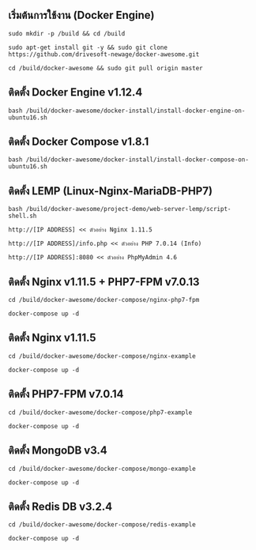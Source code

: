 เริ่มต้นการใช้งาน (Docker Engine)
---------------------------------------------------

```
sudo mkdir -p /build && cd /build

sudo apt-get install git -y && sudo git clone https://github.com/drivesoft-newage/docker-awesome.git

cd /build/docker-awesome && sudo git pull origin master
```


ติดตั้ง Docker Engine v1.12.4
---------------------------------------------------

```
bash /build/docker-awesome/docker-install/install-docker-engine-on-ubuntu16.sh
```


ติดตั้ง Docker Compose v1.8.1
---------------------------------------------------

```
bash /build/docker-awesome/docker-install/install-docker-compose-on-ubuntu16.sh
```


ติดตั้ง LEMP (Linux-Nginx-MariaDB-PHP7)
---------------------------------------------------

`bash /build/docker-awesome/project-demo/web-server-lemp/script-shell.sh`


```
http://[IP ADDRESS] << ตัวอย่าง Nginx 1.11.5

http://[IP ADDRESS]/info.php << ตัวอย่าง PHP 7.0.14 (Info) 

http://[IP ADDRESS]:8080 << ตัวอย่าง PhpMyAdmin 4.6
```


ติดตั้ง Nginx v1.11.5 + PHP7-FPM v7.0.13
---------------------------------------------------

```
cd /build/docker-awesome/docker-compose/nginx-php7-fpm

docker-compose up -d
```


ติดตั้ง Nginx v1.11.5
---------------------------------------------------

```
cd /build/docker-awesome/docker-compose/nginx-example

docker-compose up -d
```

ติดตั้ง PHP7-FPM v7.0.14
---------------------------------------------------

```
cd /build/docker-awesome/docker-compose/php7-example

docker-compose up -d
```


ติดตั้ง MongoDB v3.4
---------------------------------------------------

```
cd /build/docker-awesome/docker-compose/mongo-example

docker-compose up -d
```


ติดตั้ง Redis DB v3.2.4
---------------------------------------------------

```
cd /build/docker-awesome/docker-compose/redis-example

docker-compose up -d
```
